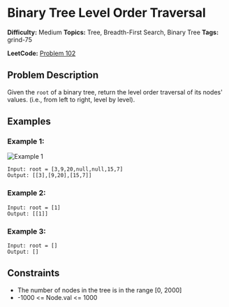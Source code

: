 # Binary Tree Level Order Traversal

**Difficulty:** Medium
**Topics:** Tree, Breadth-First Search, Binary Tree
**Tags:** grind-75

**LeetCode:** [Problem 102](https://leetcode.com/problems/binary-tree-level-order-traversal/description/)

## Problem Description

Given the `root` of a binary tree, return the level order traversal of its nodes' values. (i.e., from left to right, level by level).

## Examples

### Example 1:

![Example 1](https://assets.leetcode.com/uploads/2021/02/19/tree1.jpg)

```
Input: root = [3,9,20,null,null,15,7]
Output: [[3],[9,20],[15,7]]
```

### Example 2:

```
Input: root = [1]
Output: [[1]]
```

### Example 3:

```
Input: root = []
Output: []
```

## Constraints

- The number of nodes in the tree is in the range [0, 2000]
- -1000 <= Node.val <= 1000
